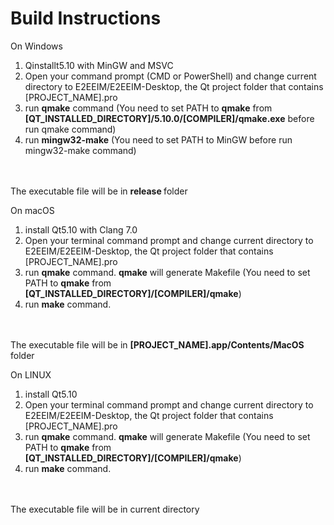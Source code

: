 # Build Instructions
  On Windows
  1.  Qinstallt5.10 with MinGW and MSVC 
  2. Open your command prompt (CMD or PowerShell) and change current directory to E2EEIM/E2EEIM-Desktop, the Qt project folder that contains [PROJECT_NAME].pro
  3. run <b>qmake</B> command (You need to set PATH to <b>qmake</b> from <b>[QT_INSTALLED_DIRECTORY]/5.10.0/[COMPILER]/qmake.exe</b> before run qmake command)
  4. run <b>mingw32-make</b> (You need to set PATH to MinGW before run mingw32-make command)
  
  <br><br>The executable file will be in <b> release </b> folder

On macOS
  1. install Qt5.10 with Clang 7.0
  2. Open your terminal command prompt and change current directory to E2EEIM/E2EEIM-Desktop, the Qt project folder that contains [PROJECT_NAME].pro
  3. run <b>qmake</b> command. <b>qmake</b> will generate Makefile (You need to set PATH to <b>qmake</b> from <b>[QT_INSTALLED_DIRECTORY]/[COMPILER]/qmake</b>)
  4. run <b>make</b> command.
  
  <br><br>The executable file will be in <b> [PROJECT_NAME].app/Contents/MacOS </b> folder

On LINUX
  1. install Qt5.10
  2. Open your terminal command prompt and change current directory to E2EEIM/E2EEIM-Desktop, the Qt project folder that contains [PROJECT_NAME].pro
  3. run <b>qmake</b> command. <b>qmake</b> will generate Makefile (You need to set PATH to <b>qmake</b> from <b>[QT_INSTALLED_DIRECTORY]/[COMPILER]/qmake</b>)
  4. run <b>make</b> command.
  
  <br><br>The executable file will be in current directory
